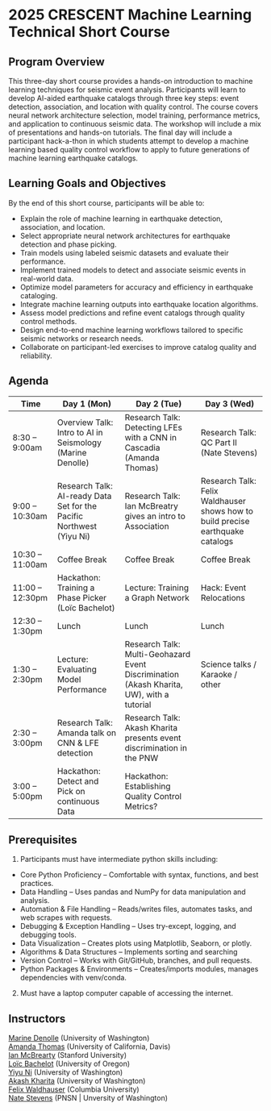 # 2025 CRESCENT Machine Learning Technical Short Course

## Program Overview
This three-day short course provides a hands-on introduction to machine learning techniques for seismic event analysis. Participants will learn to develop AI-aided earthquake catalogs through three key steps: event detection, association, and location with quality control. The course covers neural network architecture selection, model training, performance metrics, and application to continuous seismic data. The workshop will include a mix of presentations and hands-on tutorials.  The final day will include a participant hack-a-thon in which students attempt to develop a machine learning based quality control workflow to apply to future generations of machine learning earthquake catalogs.

## Learning Goals and Objectives

By the end of this short course, participants will be able to: 

- Explain the role of machine learning in earthquake detection, association, and location. 
- Select appropriate neural network architectures for earthquake detection and phase picking. 
- Train models using labeled seismic datasets and evaluate their performance. 
- Implement trained models to detect and associate seismic events in real-world data. 
- Optimize model parameters for accuracy and efficiency in earthquake cataloging. 
- Integrate machine learning outputs into earthquake location algorithms. 
- Assess model predictions and refine event catalogs through quality control methods. 
- Design end-to-end machine learning workflows tailored to specific seismic networks or research needs. 
- Collaborate on participant-led exercises to improve catalog quality and reliability. 

##  Agenda

| Time             | Day 1 (Mon)                           | Day 2 (Tue)                             | Day 3 (Wed)                              |
|------------------|----------------------------------------|------------------------------------------|-------------------------------------------|
| 8:30 – 9:00am    | Overview Talk: Intro to AI in Seismology (Marine Denolle)     | Research Talk: Detecting LFEs with a CNN in Cascadia (Amanda Thomas)   | Research Talk: QC Part II (Nate Stevens)       |
| 9:00 – 10:30am   | Research Talk: AI-ready Data Set for the Pacific Northwest (Yiyu Ni)             | Research Talk: Ian McBreatry gives an intro to Association             | Research Talk: Felix Waldhauser shows how to build precise earthquake catalogs             |
| 10:30 – 11:00am  | Coffee Break                          | Coffee Break                            | Coffee Break                               |
| 11:00 – 12:30pm  | Hackathon: Training a Phase Picker (Loïc Bachelot)       | Lecture: Training a Graph Network          | Hack: Event Relocations                     |
| 12:30 – 1:30pm   | Lunch                                 | Lunch                                   | Lunch                                      |
| 1:30 – 2:30pm    | Lecture: Evaluating Model Performance                   | Research Talk: Multi-Geohazard Event Discrimination (Akash Kharita, UW), with a tutorial                | Science talks / Karaoke / other     |
| 2:30 – 3:00pm    | Research Talk: Amanda talk on CNN & LFE detection                      | Research Talk: Akash Kharita presents event discrimination in the PNW                  |                                           |
| 3:00 – 5:00pm    | Hackathon: Detect and Pick on continuous Data     | Hackathon: Establishing Quality Control Metrics?      |                                           |


## Prerequisites  

1. Participants must have intermediate python skills including: 

- Core Python Proficiency – Comfortable with syntax, functions, and best practices. 
- Data Handling – Uses pandas and NumPy for data manipulation and analysis. 
- Automation & File Handling – Reads/writes files, automates tasks, and web scrapes with requests. 
- Debugging & Exception Handling – Uses try-except, logging, and debugging tools. 
- Data Visualization – Creates plots using Matplotlib, Seaborn, or plotly. 
- Algorithms & Data Structures – Implements sorting and searching 
- Version Control – Works with Git/GitHub, branches, and pull requests. 
- Python Packages & Environments – Creates/imports modules, manages dependencies with venv/conda.

2. Must have a laptop computer capable of accessing the internet. 


## Instructors

[Marine Denolle](https://denolle-lab.github.io/) (University of Washington)<br>
[Amanda Thomas](https://amtseismo.github.io/) (University of California, Davis)<br>
[Ian McBrearty](https://www.researchgate.net/profile/Ian-Mcbrearty) (Stanford University)<br>
[Loïc Bachelot](https://loicbachelot.github.io/) (University of Oregon)<br>
[Yiyu Ni](https://niyiyu.github.io/) (University of Washington)<br>
[Akash Kharita](https://sites.google.com/view/akashkharita/home) (University of Washington)<br>
[Felix Waldhauser](https://www.ldeo.columbia.edu/~felixw/) (Columbia University)<br>
[Nate Stevens](https://www.researchgate.net/profile/Nathan-Stevens-3) (PNSN | Unversity of Washington)<br>
